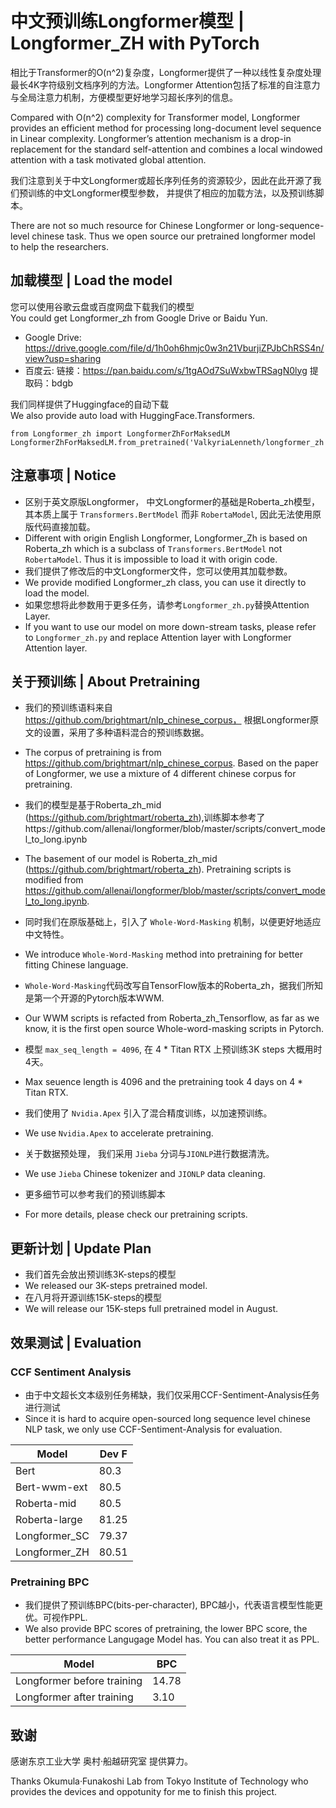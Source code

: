 # 中文预训练Longformer模型 | Longformer_ZH with PyTorch 

相比于Transformer的O(n^2)复杂度，Longformer提供了一种以线性复杂度处理最长4K字符级别文档序列的方法。Longformer Attention包括了标准的自注意力与全局注意力机制，方便模型更好地学习超长序列的信息。

Compared with O(n^2) complexity for Transformer model, Longformer provides an efficient method for processing long-document level sequence in Linear complexity. Longformer’s attention mechanism is a drop-in replacement for the standard self-attention and combines a local windowed attention with a task motivated global attention. 

我们注意到关于中文Longformer或超长序列任务的资源较少，因此在此开源了我们预训练的中文Longformer模型参数， 并提供了相应的加载方法，以及预训练脚本。

There are not so much resource for Chinese Longformer or long-sequence-level chinese task. Thus we open source our pretrained longformer model to help the researchers.
## 加载模型 | Load the model
您可以使用谷歌云盘或百度网盘下载我们的模型  
You could get Longformer_zh from Google Drive or Baidu Yun.

- Google Drive: https://drive.google.com/file/d/1h0oh6hmjc0w3n21VburjiZPJbChRSS4n/view?usp=sharing
- 百度云:  链接：https://pan.baidu.com/s/1tgAOd7SuWxbwTRSagN0lyg 提取码：bdgb

我们同样提供了Huggingface的自动下载  
We also provide auto load with HuggingFace.Transformers.
```
from Longformer_zh import LongformerZhForMaksedLM
LongformerZhForMaksedLM.from_pretrained('ValkyriaLenneth/longformer_zh')
```

## 注意事项 | Notice
- 区别于英文原版Longformer， 中文Longformer的基础是Roberta_zh模型，其本质上属于 `Transformers.BertModel` 而非 `RobertaModel`, 因此无法使用原版代码直接加载。
- Different with origin English Longformer, Longformer_Zh is based on Roberta_zh which is a subclass of `Transformers.BertModel` not `RobertaModel`. Thus it is impossible to load it with origin code.
- 我们提供了修改后的中文Longformer文件，您可以使用其加载参数。
- We provide modified Longformer_zh class, you can use it directly to load the model. 
- 如果您想将此参数用于更多任务，请参考`Longformer_zh.py`替换Attention Layer.
- If you want to use our model on more down-stream tasks, please refer to `Longformer_zh.py` and replace Attention layer with Longformer Attention layer.

## 关于预训练 | About Pretraining
- 我们的预训练语料来自 https://github.com/brightmart/nlp_chinese_corpus， 根据Longformer原文的设置，采用了多种语料混合的预训练数据。
- The corpus of pretraining is from https://github.com/brightmart/nlp_chinese_corpus. Based on the paper of Longformer, we use a mixture of 4 different chinese corpus for pretraining.
- 我们的模型是基于Roberta_zh_mid (https://github.com/brightmart/roberta_zh),训练脚本参考了https://github.com/allenai/longformer/blob/master/scripts/convert_model_to_long.ipynb
- The basement of our model is Roberta_zh_mid (https://github.com/brightmart/roberta_zh). Pretraining scripts is modified from https://github.com/allenai/longformer/blob/master/scripts/convert_model_to_long.ipynb.

- 同时我们在原版基础上，引入了 `Whole-Word-Masking` 机制，以便更好地适应中文特性。
- We introduce `Whole-Word-Masking` method into pretraining for better fitting Chinese language.
- `Whole-Word-Masking`代码改写自TensorFlow版本的Roberta_zh，据我们所知是第一个开源的Pytorch版本WWM.
- Our WWM scripts is refacted from Roberta_zh_Tensorflow, as far as we know, it is the first open source Whole-word-masking scripts in Pytorch.

- 模型 `max_seq_length = 4096`, 在 4 * Titan RTX 上预训练3K steps 大概用时4天。
- Max seuence length is 4096 and the pretraining took 4 days on 4 * Titan RTX.
- 我们使用了 `Nvidia.Apex` 引入了混合精度训练，以加速预训练。
- We use `Nvidia.Apex` to accelerate pretraining.
- 关于数据预处理， 我们采用 `Jieba` 分词与`JIONLP`进行数据清洗。
- We use `Jieba` Chinese tokenizer and `JIONLP` data cleaning.
- 更多细节可以参考我们的预训练脚本
- For more details, please check our pretraining scripts.

## 更新计划 | Update Plan
- 我们首先会放出预训练3K-steps的模型
- We released our 3K-steps pretrained model.
- 在八月将开源训练15K-steps的模型
- We will release our 15K-steps full pretrained model in August.

## 效果测试 | Evaluation
### CCF Sentiment Analysis
- 由于中文超长文本级别任务稀缺，我们仅采用CCF-Sentiment-Analysis任务进行测试
- Since it is hard to acquire open-sourced long sequence level chinese NLP task, we only use CCF-Sentiment-Analysis for evaluation. 

|Model|Dev F|
|----|----|
|Bert|80.3|
|Bert-wwm-ext| 80.5|
|Roberta-mid|80.5|
|Roberta-large|81.25|
|Longformer_SC|79.37|
|Longformer_ZH|80.51|

### Pretraining BPC
- 我们提供了预训练BPC(bits-per-character), BPC越小，代表语言模型性能更优。可视作PPL.
- We also provide BPC scores of pretraining, the lower BPC score, the better performance Langugage Model has. You can also treat it as PPL.

|Model|BPC|
|---|---|
|Longformer before training| 14.78|
|Longformer after training| 3.10|

## 致谢
感谢东京工业大学 奥村·船越研究室 提供算力。

Thanks Okumula·Funakoshi Lab from Tokyo Institute of Technology who provides the devices and oppotunity for me to finish this project.


